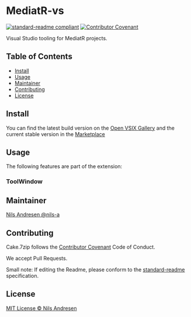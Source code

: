 # MediatR-vs

[![standard-readme compliant][]][standard-readme]
[![Contributor Covenant][contrib-covenantimg]][contrib-covenant]

Visual Studio tooling for MediatR projects.

## Table of Contents

- [Install](#install)
- [Usage](#usage)
- [Maintainer](#maintainer)
- [Contributing](#contributing)
- [License](#license)

## Install

You can find the latest build version on the [Open VSIX Gallery](https://www.vsixgallery.com/extension/3a8c8d1d-7dd3-43ff-ac42-df24457b78fd)
and the current stable version in the [Marketplace](https://marketplace.visualstudio.com/items?itemName=...)

## Usage

The following features are part of the extension:

### ToolWindow


## Maintainer

[Nils Andresen @nils-a][maintainer]

## Contributing

Cake.7zip follows the [Contributor Covenant][contrib-covenant] Code of Conduct.

We accept Pull Requests.

Small note: If editing the Readme, please conform to the [standard-readme][] specification.

## License

[MIT License © Nils Andresen][license]

[standard-readme]: https://github.com/RichardLitt/standard-readme
[standard-readme compliant]: https://img.shields.io/badge/readme%20style-standard-brightgreen.svg?style=flat-square
[contrib-covenant]: https://www.contributor-covenant.org/version/2/0/code_of_conduct/
[contrib-covenantimg]: https://img.shields.io/badge/Contributor%20Covenant-v2.0%20adopted-ff69b4.svg
[maintainer]: https://github.com/nils-a
[license]: LICENSE.txt
